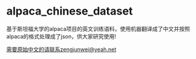 # alpaca_chinese_dataset  
基于斯坦福大学的alpaca项目的英文训练语料，使用机器翻译成了中文并按照alpaca的格式处理成了json，供大家研究使用!

需要原始中文的请联系zengjunwei@yeah.net

